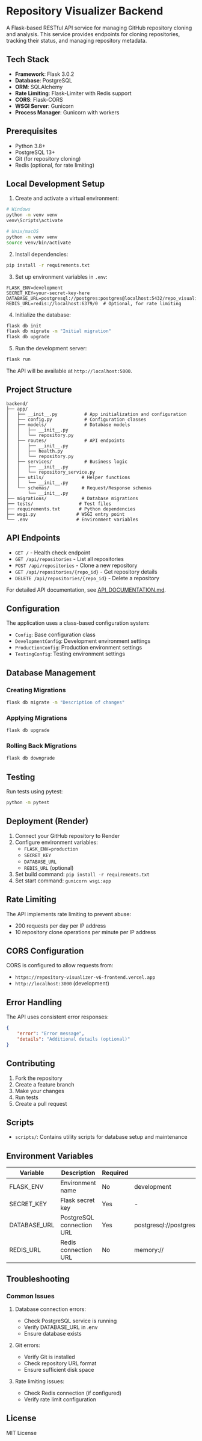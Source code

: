 # Repository Visualizer Backend

A Flask-based RESTful API service for managing GitHub repository cloning and analysis. This service provides endpoints for cloning repositories, tracking their status, and managing repository metadata.

## Tech Stack

- **Framework**: Flask 3.0.2
- **Database**: PostgreSQL
- **ORM**: SQLAlchemy
- **Rate Limiting**: Flask-Limiter with Redis support
- **CORS**: Flask-CORS
- **WSGI Server**: Gunicorn
- **Process Manager**: Gunicorn with workers

## Prerequisites

- Python 3.8+
- PostgreSQL 13+
- Git (for repository cloning)
- Redis (optional, for rate limiting)

## Local Development Setup

1. Create and activate a virtual environment:
```bash
# Windows
python -m venv venv
venv\Scripts\activate

# Unix/macOS
python -m venv venv
source venv/bin/activate
```

2. Install dependencies:
```bash
pip install -r requirements.txt
```

3. Set up environment variables in `.env`:
```env
FLASK_ENV=development
SECRET_KEY=your-secret-key-here
DATABASE_URL=postgresql://postgres:postgres@localhost:5432/repo_visualizer
REDIS_URL=redis://localhost:6379/0  # Optional, for rate limiting
```

4. Initialize the database:
```bash
flask db init
flask db migrate -m "Initial migration"
flask db upgrade
```

5. Run the development server:
```bash
flask run
```

The API will be available at `http://localhost:5000`.

## Project Structure

```
backend/
├── app/
│   ├── __init__.py          # App initialization and configuration
│   ├── config.py            # Configuration classes
│   ├── models/              # Database models
│   │   ├── __init__.py
│   │   └── repository.py
│   ├── routes/              # API endpoints
│   │   ├── __init__.py
│   │   ├── health.py
│   │   └── repository.py
│   ├── services/            # Business logic
│   │   ├── __init__.py
│   │   └── repository_service.py
│   ├── utils/              # Helper functions
│   │   └── __init__.py
│   └── schemas/            # Request/Response schemas
│       └── __init__.py
├── migrations/             # Database migrations
├── tests/                 # Test files
├── requirements.txt       # Python dependencies
├── wsgi.py               # WSGI entry point
└── .env                  # Environment variables
```

## API Endpoints

- `GET /` - Health check endpoint
- `GET /api/repositories` - List all repositories
- `POST /api/repositories` - Clone a new repository
- `GET /api/repositories/{repo_id}` - Get repository details
- `DELETE /api/repositories/{repo_id}` - Delete a repository

For detailed API documentation, see [API_DOCUMENTATION.md](../API_DOCUMENTATION.md).

## Configuration

The application uses a class-based configuration system:

- `Config`: Base configuration class
- `DevelopmentConfig`: Development environment settings
- `ProductionConfig`: Production environment settings
- `TestingConfig`: Testing environment settings

## Database Management

### Creating Migrations

```bash
flask db migrate -m "Description of changes"
```

### Applying Migrations

```bash
flask db upgrade
```

### Rolling Back Migrations

```bash
flask db downgrade
```

## Testing

Run tests using pytest:

```bash
python -m pytest
```

## Deployment (Render)

1. Connect your GitHub repository to Render
2. Configure environment variables:
   - `FLASK_ENV=production`
   - `SECRET_KEY`
   - `DATABASE_URL`
   - `REDIS_URL` (optional)
3. Set build command: `pip install -r requirements.txt`
4. Set start command: `gunicorn wsgi:app`

## Rate Limiting

The API implements rate limiting to prevent abuse:
- 200 requests per day per IP address
- 10 repository clone operations per minute per IP address

## CORS Configuration

CORS is configured to allow requests from:
- `https://repository-visualizer-v6-frontend.vercel.app`
- `http://localhost:3000` (development)

## Error Handling

The API uses consistent error responses:
```json
{
    "error": "Error message",
    "details": "Additional details (optional)"
}
```

## Contributing

1. Fork the repository
2. Create a feature branch
3. Make your changes
4. Run tests
5. Create a pull request

## Scripts

- `scripts/`: Contains utility scripts for database setup and maintenance

## Environment Variables

| Variable      | Description                | Required | Default                                    |
|--------------|----------------------------|----------|---------------------------------------------|
| FLASK_ENV    | Environment name           | No       | development                                |
| SECRET_KEY   | Flask secret key           | Yes      | -                                          |
| DATABASE_URL | PostgreSQL connection URL  | Yes      | postgresql://postgres:postgres@localhost:5432/repo_visualizer |
| REDIS_URL    | Redis connection URL       | No       | memory://                                  |

## Troubleshooting

### Common Issues

1. Database connection errors:
   - Check PostgreSQL service is running
   - Verify DATABASE_URL in .env
   - Ensure database exists

2. Git errors:
   - Verify Git is installed
   - Check repository URL format
   - Ensure sufficient disk space

3. Rate limiting issues:
   - Check Redis connection (if configured)
   - Verify rate limit configuration

## License

MIT License 